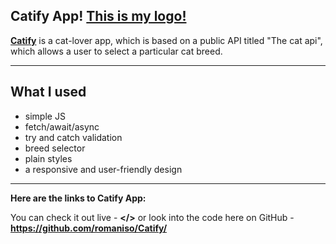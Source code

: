 ## Catify App! [This is my logo!](logo.png)

**[Catify]()** is a cat-lover app, which is based on a public API titled "The cat api", which allows a user to select a particular cat breed.

---

## What I used

- simple JS
- fetch/await/async 
- try and catch validation
- breed selector
- plain styles
- a responsive and user-friendly design

---

**Here are the links to Catify App:**

You can check it out live - **</>**
or look into the code here on GitHub - **<https://github.com/romaniso/Catify/>**